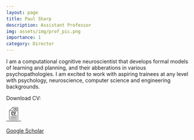 ```yaml
---
layout: page
title: Paul Sharp
description: Assistant Professor
img: assets/img/prof_pic.png
importance: 1
category: Director
---
```


<p>I am a computational cognitive neuroscientist that develops formal models of learning and planning, and their abberations in various psychopathologies. I am excited to work with aspiring trainees at any level with psychology, neuroscience, computer science and engineering backgrounds.</p>

<p>Download CV:</p>

<a href="/assets/pdf/cv_latest.pdf">
    <img src="/assets/img/cv_icon.png" alt="Download" width="40" height="40">
</a>

<a href="https://scholar.google.com/citations?user=KXU4cS8AAAAJ&hl=en">Google Scholar</a>
